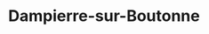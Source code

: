 ---
title: Dampierre-sur-Boutonne
url: /dampierre-sur-boutonne/
latitude: 46.067
longitude: -0.414
---
